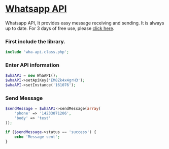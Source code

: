 # [Whatsapp API](https://wha-api.com/)
  Whatsapp API, It provides easy message receiving and sending. It is always up to date. 
 For 3 days of free use, please [click here](https://wha-api.com/).
 
 
 ### First include the library.
 ```php
include 'wha-api.class.php';
```
 
  ### Enter API information
 ```php
$whaAPI = new WhaAPI();
$whaAPI->setApiKey('EM8Zk4x4grH3');
$whaAPI->setInstance('161076');
```
 
 ### Send Message
```php
$sendMessage = $whaAPI->sendMessage(array(
    'phone' => '14233071206',
    'body' => 'test'
));

if ($sendMessage->status == 'success') {
    echo 'Message sent';
}
```
